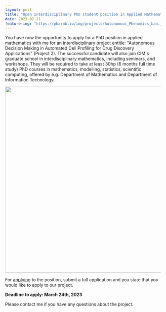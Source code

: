 ```yaml
---
layout: post
title: "Open Interdisciplinary PhD student position in Applied Mathematics: Autonomous Decision Making in Automated Cell Profiling for Drug Discovery Applications"
date: 2023-02-21
feature-img: "https://pharmb.io/img/projects/Autonomous_Phenomics_ban.jpg"
---
```


You have now the opportunity to apply for a PhD position in applied mathematics with me for an interdisciplinary project entitle: "Autonomous Decision Making in Automated Cell Profiling for Drug Discovery Applications" (Project 2). The successful candidate will also join CIM's graduate school in interdisciplinary mathematics, including seminars, and workshops. They will be required to take at least 30hp (6 months full time study) PhD courses in mathematics, modelling, statistics, scientific computing, offered by e.g. Department of Mathematics and Department of Information Technology.

<p align="center">
<img src="https://pharmb.io/img/projects/Autonomous_Phenomics_ban.jpg" width="600">
</p>


For [applying](https://www.uu.se/en/about-uu/join-us/details/?positionId=596823) to the position, submit a full application and you state that you would like to apply to our project.

**Deadline to apply: March 24th, 2023**

Please contact me if you have any questions about the project.
